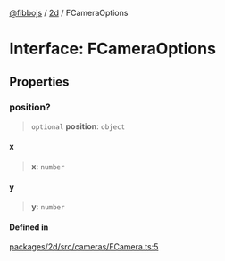 [@fibbojs](/api/index) / [2d](/api/2d) / FCameraOptions

# Interface: FCameraOptions

## Properties

### position?

> `optional` **position**: `object`

#### x

> **x**: `number`

#### y

> **y**: `number`

#### Defined in

[packages/2d/src/cameras/FCamera.ts:5](https://github.com/fibbojs/fibbo/blob/b15d2db28a257e995075ea40c3de44dde73dcbf1/packages/2d/src/cameras/FCamera.ts#L5)
